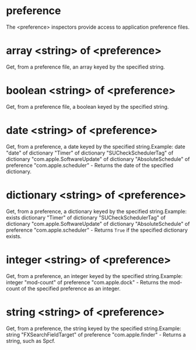 # preference

The &lt;preference&gt; inspectors provide access to application preference files.

# array &lt;string&gt; of &lt;preference&gt;

Get, from a preference file, an array keyed by the specified string.

# boolean &lt;string&gt; of &lt;preference&gt;

Get, from a preference file, a boolean keyed by the specified string.

# date &lt;string&gt; of &lt;preference&gt;

Get, from a preference, a date keyed by the specified string.Example: date &quot;date&quot; of dictionary &quot;Timer&quot; of dictionary &quot;SUCheckSchedulerTag&quot; of dictionary &quot;com.apple.SoftwareUpdate&quot; of dictionary &quot;AbsoluteSchedule&quot; of preference &quot;com.apple.scheduler&quot; - Returns the date of the specified dictionary.

# dictionary &lt;string&gt; of &lt;preference&gt;

Get, from a preference, a dictionary keyed by the specified string.Example: exists dictionary &quot;Timer&quot; of dictionary &quot;SUCheckSchedulerTag&quot; of dictionary &quot;com.apple.SoftwareUpdate&quot; of dictionary &quot;AbsoluteSchedule&quot; of preference &quot;com.apple.scheduler&quot; - Returns `True` if the specified dictionary exists.

# integer &lt;string&gt; of &lt;preference&gt;

Get, from a preference, an integer keyed by the specified string.Example: integer &quot;mod-count&quot; of preference &quot;com.apple.dock&quot; - Returns the mod-count of the specified preference as an integer.

# string &lt;string&gt; of &lt;preference&gt;

Get, from a preference, the string keyed by the specified string.Example: string &quot;FXSearchFieldTarget&quot; of preference &quot;com.apple.finder&quot; - Returns a string, such as Spcf.
